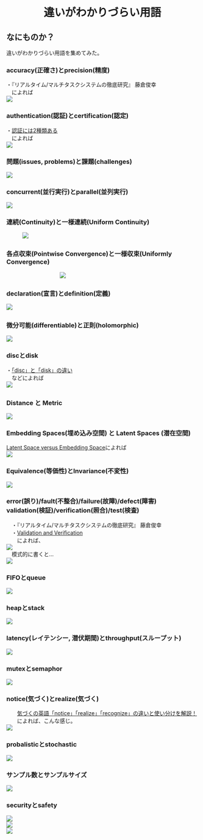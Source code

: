 <html lang="ja">
    <head>
        <meta charset="utf-8" />
    </head>
    <body>
        <h1><center>違いがわかりづらい用語</center></h1>
        <h2>なにものか？</h2>
        <p>
            違いがわかりづらい用語を集めてみた。<br>
            <h3>accuracy(正確さ)とprecision(精度)</h3>
            ・『リアルタイム/マルチタスクシステムの徹底研究』 藤倉俊幸<br>
            　によれば<br>
                  <img src="images/accuracy_precision.svg">
            <h3>authentication(認証)とcertification(認定)</h3>
            ・<a href="https://xtech.nikkei.com/it/article/COLUMN/20060314/232407/">認証には2種類ある</a><br>
            　によれば<br>
                  <img src="images/authentication_certification.svg">
            <h3>問題(issues, problems)と課題(challenges)</h3>
                  <img src="images/issues_challenges.svg"><br>
            <h3>concurrent(並行実行)とparallel(並列実行)</h3>
                  <img src="images/concurrent_parallel.svg">
            <h3>連続(Continuity)と一様連続(Uniform Continuity)</h3>
            　　　<img src="images/Continuity_UniformContinuity.svg">
            <h3>各点収束(Pointwise Convergence)と一様収束(Uniformly Convergence)</h3>
　　　　　　　　　　<img src="images/Pointwise_UniformlyConvergence.svg">
            <h3>declaration(宣言)とdefinition(定義)</h3>
                <img src="images/declaration_definition.svg">
 　　　　　　<h3>微分可能(differentiable)と正則(holomorphic)</h3>
            <img src="images/differentiable_holomorphic.svg">
            <h3>discとdisk</h3>
            ・<a href="https://support.apple.com/ja-jp/100749">「disc」と「disk」の違い</a></br>
            　などによれば<br>
                  <img src="images/disk_disc.svg">       
        　　<h3>Distance と Metric</h3>
            <img src="images/distance_metric.svg">
            <h3>Embedding Spaces(埋め込み空間) と Latent Spaces (潜在空間)</h3>
            <a href="">Latent Space versus Embedding Space</a>によれば<br>
            <img src="images/EmbeddingSpace_vs_LatentSpace.svg">
            <h3>Equivalence(等価性)とInvariance(不変性)</h3>
            <img src="images/equivalenceとinvariance.svg">
            <h3>error(誤り)/fault(不整合)/failure(故障)/defect(障害)<br>
                validation(検証)/verification(照合)/test(検査)</h3>
                　・『リアルタイム/マルチタスクシステムの徹底研究』 藤倉俊幸<br>
                　・<a href="http://www.sessame.jp/knowledge/terms_main_files/terms-uvwxyz.html">Validation and Verification</a><br>
                　　によれば、<br>
                <img src="images/fig1.svg"><br>
                　模式的に書くと...<br>
                <img src="images/fig2.svg">
            <h3>FIFOとqueue</h3>
                <img src="images/FIFO_queue.svg">
            <h3>heapとstack</h3>
                <img src="images/heap_stack.svg">
            <h3>latency(レイテンシー, 潜伏期間)とthroughput(スループット)</h3>
                <img src="images/latency_throughput.svg">
            <h3>mutexとsemaphor</h3>
                <img src="images/mutex_semaphore.svg">
            <h3>notice(気づく)とrealize(気づく)</h3>
            　　<a href="https://toraiz.jp/english-times/book/5277">気づくの英語「notice」「realize」「recognize」の違いと使い分けを解説！</a><br>
            　　によれば、こんな感じ。<br>
                <img src="images/notice_realize.svg">
            <h3>probalisticとstochastic</h3>
                <img src="images/probabilistic_stochastic.svg">
            <h3>サンプル数とサンプルサイズ</h3>
                <img src="images/nSamples_sample_size.svg">
            <h3>securityとsafety</h3>
                <img src="images/security_safety.svg"><br>
                <img src="images/safety_related.svg"><br>
                <img src="images/security_related.svg">
        </p>
    </body>
</html>
